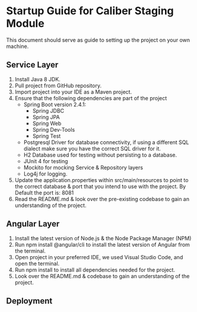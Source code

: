 # Startup Guide for Caliber Staging Module
This document should serve as guide to setting up the project on your own machine.
## Service Layer
1. Install Java 8 JDK.
2. Pull project from GitHub repository.
3. Import project into your IDE as a Maven project.
4. Ensure that the following dependencies are part of the project
    - Spring Boot version 2.4.1:
        - Spring JDBC
        - Spring JPA
        - Spring Web
        - Spring Dev-Tools
        - Spring Test
    - Postgresql Driver for database connectivity, if using a different SQL dialect make sure you have the correct SQL driver for it.
    - H2 Database used for testing without persisting to a database.
    - JUnit 4 for testing
    - Mockito for mocking Service & Repository layers
    - Log4j for logging.
5. Update the application.properties within src/main/resources to point to the correct database & port that you intend to use with the project. By Default the port is: 8081
6. Read the README.md & look over the pre-existing codebase to gain an understanding of the project.

## Angular Layer
1. Install the latest version of Node.js & the Node Package Manager (NPM)
2. Run npm install @angular/cli to install the latest version of Angular from the terminal.
3. Open project in your preferred IDE, we used Visual Studio Code, and open the terminal.
4. Run npm install to install all dependencies needed for the project.
5. Look over the README.md & codebase to gain an understanding of the project.

## Deployment

       